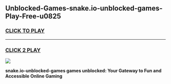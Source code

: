 
## Unblocked-Games-snake.io-unblocked-games-Play-Free-u0825
<h3>
<a href="https://premium76.site?title=snake.io-unblocked-games&ref=15A">CLICK TO PLAY</a></h3>
<hr>

<h3>
<a href="https://premium76.site?title=snake.io-unblocked-games&ref=15A">CLICK 2 PLAY</a>
  
</h3>

<a href="https://premium76.site?title=snake.io-unblocked-games&ref=15A"><img src="https://clearcache.store/games.png"></a>


**snake.io-unblocked-games games unblocked: Your Gateway to Fun and Accessible Online Gaming**
